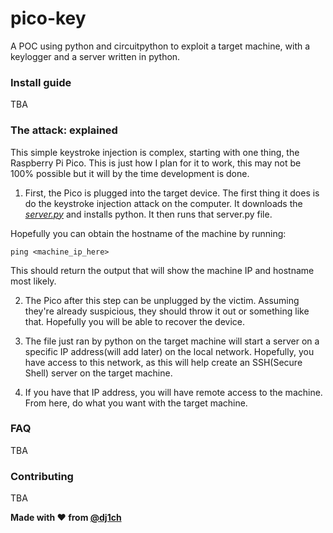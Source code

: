 # pico-key
A POC using python and circuitpython to exploit a target machine, with a keylogger and a server written in python. 

### Install guide
TBA

### The attack: explained
This simple keystroke injection is complex, starting with one thing, the Raspberry Pi Pico. This is just how I plan for it to work, this may not be 100% possible but it will by the time development is done. 

1. First, the Pico is plugged into the target device. The first thing it does is do the keystroke injection attack on the computer. It downloads the *[server.py](/victim/server.py)* and installs python. It then runs that server.py file. 

Hopefully you can obtain the hostname of the machine by running: 

```shell
ping <machine_ip_here>
```

This should return the output that will show the machine IP and hostname most likely. 

2. The Pico after this step can be unplugged by the victim. Assuming they're already suspicious, they should throw it out or something like that. Hopefully you will be able to recover the device.

3. The file just ran by python on the target machine will start a server on a specific IP address(will add later) on the local network. Hopefully, you have access to this network, as this will help create an SSH(Secure Shell) server on the target machine. 

4. If you have that IP address, you will have remote access to the machine. From here, do what you want with the target machine. 

### FAQ
TBA 

### Contributing
TBA

**Made with :heart: from [@dj1ch](https://github.com/dj1ch)**